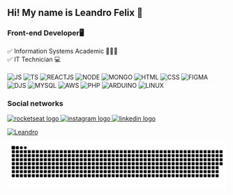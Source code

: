 ## Hi! My name is Leandro Felix 🔗

<h3 align="left">Front-end Developer🖥️</h3>
✅ Information Systems Academic 👨🏼‍🎓<br>
✅ IT Technician 💻
  
  <div style="display: inline_block"><br>
    <img align="center" alt="JS" height="38" width="40" src="https://cdn.jsdelivr.net/gh/devicons/devicon/icons/javascript/javascript-original.svg">
    <img align="center" alt="TS" height="38" width="40" src="https://cdn.jsdelivr.net/gh/devicons/devicon/icons/typescript/typescript-plain.svg">
    <img align="center" alt="REACTJS" height="38" width="40" src="https://cdn.jsdelivr.net/gh/devicons/devicon/icons/react/react-original.svg">
    <img align="center" alt="NODE" height="38" width="40" src="https://cdn.jsdelivr.net/gh/devicons/devicon/icons/nodejs/nodejs-original.svg">
    <img align="center" alt="MONGO" height="38" width="40" src="https://cdn.jsdelivr.net/gh/devicons/devicon/icons/mongodb/mongodb-original.svg">
    <img align="center" alt="HTML" height="38" width="40" src="https://cdn.jsdelivr.net/gh/devicons/devicon/icons/html5/html5-original.svg">
    <img align="center" alt="CSS" height="38" width="40" src="https://cdn.jsdelivr.net/gh/devicons/devicon/icons/css3/css3-original.svg">
    <img align="center" alt="FIGMA" height="38" width="40" src="https://cdn.jsdelivr.net/gh/devicons/devicon/icons/figma/figma-original.svg">
    <img align="center" alt="DJS" height="38" width="40" src="https://cdn.jsdelivr.net/gh/devicons/devicon/icons/discordjs/discordjs-original.svg">
    <img align="center" alt="MYSQL" height="38" width="40" src="https://cdn.jsdelivr.net/gh/devicons/devicon/icons/mysql/mysql-original.svg">
    <img align="center" alt="AWS" height="38" width="40" src="https://cdn.jsdelivr.net/gh/devicons/devicon/icons/amazonwebservices/amazonwebservices-original.svg">
    <img align="center" alt="PHP" height="38" width="40" src="https://cdn.jsdelivr.net/gh/devicons/devicon/icons/php/php-plain.svg">
    <img align="center" alt="ARDUINO" height="38" width="40" src="https://cdn.jsdelivr.net/gh/devicons/devicon/icons/arduino/arduino-original.svg">
    <img align="center" alt="LINUX" height="38" width="40" src="https://cdn.jsdelivr.net/gh/devicons/devicon/icons/linux/linux-original.svg">
  </div>
 
 <h3 align="left">Social networks</h3>

<div align="left">
  <a href="https://app.rocketseat.com.br/me/lehinfo-felix" target="_blank">
    <img src="https://avatars.githubusercontent.com/u/28929274?s=200&v=4" width="30" height="40" alt="rocketseat logo"  />
  </a>
  <a href="https://www.instagram.com/lehfelix.io/" target="_blank">
    <img src="https://raw.githubusercontent.com/maurodesouza/profile-readme-generator/master/src/assets/icons/social/instagram/default.svg" width="30" height="40" alt="instagram logo"  />
  </a>
    <a href="https://www.linkedin.com/in/leandrofelix-dev/" target="_blank">
    <img src="https://raw.githubusercontent.com/maurodesouza/profile-readme-generator/master/src/assets/icons/social/linkedin/default.svg" width="30" height="40"   alt="linkedin logo"  />
  </a>
  
</div>
  
  [![Leandro](https://cdn.discordapp.com/attachments/811800332006457356/992465710355861554/code.png)](https://www.lehinfo-felix.github.io/portfolio/) 

![Snake animation](https://github.com/lehinfo-felix/lehinfo-felix/blob/output/github-contribution-grid-snake.svg)
